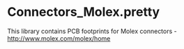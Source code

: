 # Connectors_Molex.pretty

This library contains PCB footprints for Molex connectors - http://www.molex.com/molex/home
